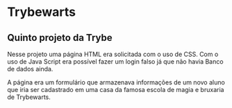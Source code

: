 # Trybewarts
## Quinto projeto da Trybe

Nesse projeto uma página HTML era solicitada com o uso de CSS.
Com o uso de Java Script era possível fazer um login falso já que não havia Banco de dados ainda.

A página era um formulário que armazenava informações de um novo aluno que iria ser cadastrado em uma casa da famosa escola de magia e bruxaria de Trybewarts.
